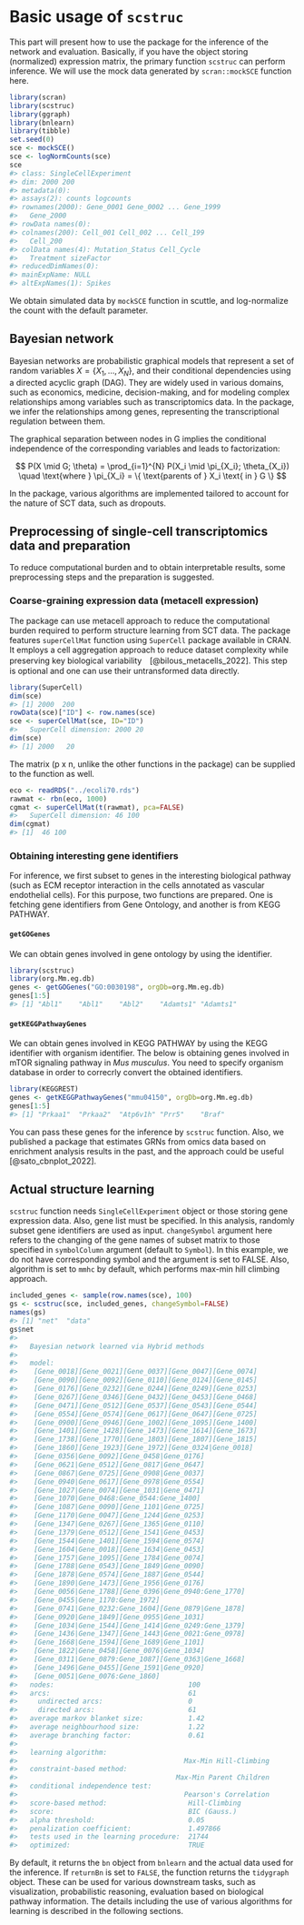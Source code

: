 

# Basic usage of `scstruc`

This part will present how to use the package for the inference of the network and evaluation. Basically, if you have the object storing (normalized) expression matrix, the primary function `scstruc` can perform inference. We will use the mock data generated by `scran::mockSCE` function here.


``` r
library(scran)
library(scstruc)
library(ggraph)
library(bnlearn)
library(tibble)
set.seed(0)
sce <- mockSCE()
sce <- logNormCounts(sce)
sce
#> class: SingleCellExperiment 
#> dim: 2000 200 
#> metadata(0):
#> assays(2): counts logcounts
#> rownames(2000): Gene_0001 Gene_0002 ... Gene_1999
#>   Gene_2000
#> rowData names(0):
#> colnames(200): Cell_001 Cell_002 ... Cell_199
#>   Cell_200
#> colData names(4): Mutation_Status Cell_Cycle
#>   Treatment sizeFactor
#> reducedDimNames(0):
#> mainExpName: NULL
#> altExpNames(1): Spikes
```
We obtain simulated data by `mockSCE` function in scuttle, and log-normalize the count with the default parameter.

## Bayesian network

Bayesian networks are probabilistic graphical models that represent a set of random variables $X = \{X_1, \dots, X_N\}$, and their conditional dependencies using a directed acyclic graph (DAG). They are widely used in various domains, such as economics, medicine, decision-making, and for modeling complex relationships among variables such as transcriptomics data. In the package, we infer the relationships among genes, representing the transcriptional regulation between them.

The graphical separation between nodes in G implies the conditional independence of the corresponding variables and leads to factorization:

$$
P(X \mid G; \theta) = \prod_{i=1}^{N} P(X_i \mid \pi_{X_i}; \theta_{X_i}) \quad \text{where } \pi_{X_i} = \{ \text{parents of } X_i \text{ in } G \}
$$

In the package, various algorithms are implemented tailored to account for the nature of SCT data, such as dropouts.


## Preprocessing of single-cell transcriptomics data and preparation

To reduce computational burden and to obtain interpretable results, some preprocessing steps and the preparation is suggested.

### Coarse-graining expression data (metacell expression)

The package can use metacell approach to reduce the computational burden required to perform structure learning from SCT data. The package features `superCellMat` function using `SuperCell` package available in CRAN. It employs a cell aggregation approach to reduce dataset complexity while preserving key biological variability　[@bilous_metacells_2022]. This step is optional and one can use their untransformed data directly.


``` r
library(SuperCell)
dim(sce)
#> [1] 2000  200
rowData(sce)["ID"] <- row.names(sce)
sce <- superCellMat(sce, ID="ID")
#>   SuperCell dimension: 2000 20
dim(sce)
#> [1] 2000   20
```

The matrix (p x n, unlike the other functions in the package) can be supplied to the function as well.


``` r
eco <- readRDS("../ecoli70.rds")
rawmat <- rbn(eco, 1000)
cgmat <- superCellMat(t(rawmat), pca=FALSE)
#>   SuperCell dimension: 46 100
dim(cgmat)
#> [1]  46 100
```


### Obtaining interesting gene identifiers

For inference, we first subset to genes in the interesting biological pathway (such as ECM receptor interaction in the cells annotated as vascular endothelial cells). For this purpose, two functions are prepared. One is fetching gene identifiers from Gene Ontology, and another is from KEGG PATHWAY.

#### `getGOGenes`

We can obtain genes involved in gene ontology by using the identifier.


``` r
library(scstruc)
library(org.Mm.eg.db)
genes <- getGOGenes("GO:0030198", orgDb=org.Mm.eg.db)
genes[1:5]
#> [1] "Abl1"    "Abl1"    "Abl2"    "Adamts1" "Adamts1"
```

#### `getKEGGPathwayGenes`

We can obtain genes involved in KEGG PATHWAY by using the KEGG identifier with organism identifier. The below is obtaining genes involved in mTOR signaling pathway in _Mus musculus_. You need to specify organism database in order to correcrly convert the obtained identifiers.


``` r
library(KEGGREST)
genes <- getKEGGPathwayGenes("mmu04150", orgDb=org.Mm.eg.db)
genes[1:5]
#> [1] "Prkaa1"  "Prkaa2"  "Atp6v1h" "Prr5"    "Braf"
```

You can pass these genes for the inference by `scstruc` function. Also, we published a package that estimates GRNs from omics data based on enrichment analysis results in the past, and the approach could be useful [@sato_cbnplot_2022].

## Actual structure learning

`scstruc` function needs `SingleCellExperiment` object or those storing gene expression data. Also, gene list must be specified. In this analysis, randomly subset gene identifiers are used as input. `changeSymbol` argument here refers to the changing of the gene names of subset matrix to those specified in `symbolColumn` argument (default to `Symbol`). In this example, we do not have corresponding symbol and the argument is set to FALSE. Also, algorithm is set to `mmhc` by default, which performs max-min hill climbing approach.


``` r
included_genes <- sample(row.names(sce), 100)
gs <- scstruc(sce, included_genes, changeSymbol=FALSE)
names(gs)
#> [1] "net"  "data"
gs$net
#> 
#>   Bayesian network learned via Hybrid methods
#> 
#>   model:
#>    [Gene_0018][Gene_0021][Gene_0037][Gene_0047][Gene_0074]
#>    [Gene_0090][Gene_0092][Gene_0110][Gene_0124][Gene_0145]
#>    [Gene_0176][Gene_0232][Gene_0244][Gene_0249][Gene_0253]
#>    [Gene_0267][Gene_0346][Gene_0432][Gene_0453][Gene_0468]
#>    [Gene_0471][Gene_0512][Gene_0537][Gene_0543][Gene_0544]
#>    [Gene_0554][Gene_0574][Gene_0617][Gene_0647][Gene_0725]
#>    [Gene_0900][Gene_0946][Gene_1002][Gene_1095][Gene_1400]
#>    [Gene_1401][Gene_1428][Gene_1473][Gene_1614][Gene_1673]
#>    [Gene_1738][Gene_1770][Gene_1803][Gene_1807][Gene_1815]
#>    [Gene_1860][Gene_1923][Gene_1972][Gene_0324|Gene_0018]
#>    [Gene_0356|Gene_0092][Gene_0458|Gene_0176]
#>    [Gene_0621|Gene_0512][Gene_0817|Gene_0647]
#>    [Gene_0867|Gene_0725][Gene_0908|Gene_0037]
#>    [Gene_0940|Gene_0617][Gene_0978|Gene_0554]
#>    [Gene_1027|Gene_0074][Gene_1031|Gene_0471]
#>    [Gene_1070|Gene_0468:Gene_0544:Gene_1400]
#>    [Gene_1087|Gene_0090][Gene_1101|Gene_0725]
#>    [Gene_1170|Gene_0047][Gene_1244|Gene_0253]
#>    [Gene_1347|Gene_0267][Gene_1365|Gene_0110]
#>    [Gene_1379|Gene_0512][Gene_1541|Gene_0453]
#>    [Gene_1544|Gene_1401][Gene_1594|Gene_0574]
#>    [Gene_1604|Gene_0018][Gene_1634|Gene_0453]
#>    [Gene_1757|Gene_1095][Gene_1784|Gene_0074]
#>    [Gene_1788|Gene_0543][Gene_1849|Gene_0090]
#>    [Gene_1878|Gene_0574][Gene_1887|Gene_0544]
#>    [Gene_1890|Gene_1473][Gene_1956|Gene_0176]
#>    [Gene_0056|Gene_1788][Gene_0396|Gene_0940:Gene_1770]
#>    [Gene_0455|Gene_1170:Gene_1972]
#>    [Gene_0741|Gene_0232:Gene_1604][Gene_0879|Gene_1878]
#>    [Gene_0920|Gene_1849][Gene_0955|Gene_1031]
#>    [Gene_1034|Gene_1544][Gene_1414|Gene_0249:Gene_1379]
#>    [Gene_1436|Gene_1347][Gene_1443|Gene_0021:Gene_0978]
#>    [Gene_1668|Gene_1594][Gene_1689|Gene_1101]
#>    [Gene_1822|Gene_0458][Gene_0076|Gene_1034]
#>    [Gene_0311|Gene_0879:Gene_1087][Gene_0363|Gene_1668]
#>    [Gene_1496|Gene_0455][Gene_1591|Gene_0920]
#>    [Gene_0051|Gene_0076:Gene_1860]
#>   nodes:                                 100 
#>   arcs:                                  61 
#>     undirected arcs:                     0 
#>     directed arcs:                       61 
#>   average markov blanket size:           1.42 
#>   average neighbourhood size:            1.22 
#>   average branching factor:              0.61 
#> 
#>   learning algorithm:                    
#>                                         Max-Min Hill-Climbing 
#>   constraint-based method:               
#>                                       Max-Min Parent Children 
#>   conditional independence test:         
#>                                         Pearson's Correlation 
#>   score-based method:                    Hill-Climbing 
#>   score:                                 BIC (Gauss.) 
#>   alpha threshold:                       0.05 
#>   penalization coefficient:              1.497866 
#>   tests used in the learning procedure:  21744 
#>   optimized:                             TRUE
```

By default, it returns the `bn` object from `bnlearn` and the actual data used for the inference. If `returnBn` is set to `FALSE`, the function returns the `tidygraph` object. These can be used for various downstream tasks, such as visualization, probabilistic reasoning, evaluation based on biological pathway information. The details including the use of various algorithms for learning is described in the following sections.
